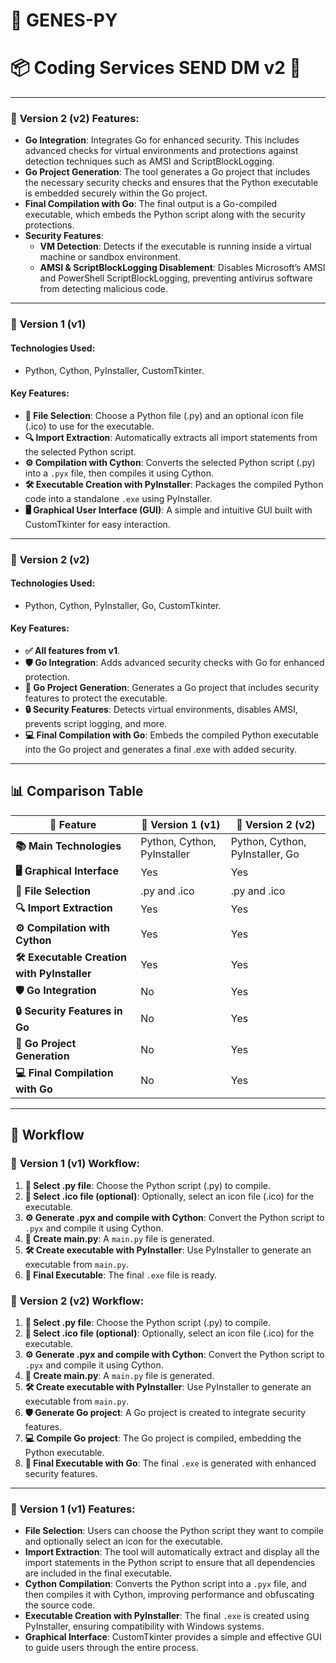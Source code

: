 # 🚀 **GENES-PY**

# 📦 Coding Services SEND DM v2 🎫

---


### 🥈 **Version 2 (v2) Features**:

- **Go Integration**: Integrates Go for enhanced security. This includes advanced checks for virtual environments and protections against detection techniques such as AMSI and ScriptBlockLogging.
- **Go Project Generation**: The tool generates a Go project that includes the necessary security checks and ensures that the Python executable is embedded securely within the Go project.
- **Final Compilation with Go**: The final output is a Go-compiled executable, which embeds the Python script along with the security protections.
- **Security Features**: 
  - **VM Detection**: Detects if the executable is running inside a virtual machine or sandbox environment.
  - **AMSI & ScriptBlockLogging Disablement**: Disables Microsoft’s AMSI and PowerShell ScriptBlockLogging, preventing antivirus software from detecting malicious code.

---


### 🥇 **Version 1 (v1)**

#### **Technologies Used**:
- Python, Cython, PyInstaller, CustomTkinter.

#### **Key Features**:
- **📂 File Selection**: Choose a Python file (.py) and an optional icon file (.ico) to use for the executable.
- **🔍 Import Extraction**: Automatically extracts all import statements from the selected Python script.
- **⚙️ Compilation with Cython**: Converts the selected Python script (.py) into a `.pyx` file, then compiles it using Cython.
- **🛠️ Executable Creation with PyInstaller**: Packages the compiled Python code into a standalone `.exe` using PyInstaller.
- **🖥️ Graphical User Interface (GUI)**: A simple and intuitive GUI built with CustomTkinter for easy interaction.

---

### 🥈 **Version 2 (v2)**

#### **Technologies Used**:
- Python, Cython, PyInstaller, Go, CustomTkinter.

#### **Key Features**:
- **✅ All features from v1**.
- **🛡️ Go Integration**: Adds advanced security checks with Go for enhanced protection.
- **📁 Go Project Generation**: Generates a Go project that includes security features to protect the executable.
- **🔒 Security Features**: Detects virtual environments, disables AMSI, prevents script logging, and more.
- **💻 Final Compilation with Go**: Embeds the compiled Python executable into the Go project and generates a final .exe with added security.

---

## 📊 **Comparison Table**

| 🔧 **Feature**                             | 🥇 **Version 1 (v1)**                  | 🥈 **Version 2 (v2)**                       |
|------------------------------------------|----------------------------------------|---------------------------------------------|
| **📚 Main Technologies**                 | Python, Cython, PyInstaller            | Python, Cython, PyInstaller, Go             |
| **🖥️ Graphical Interface**               | Yes                                    | Yes                                          |
| **📂 File Selection**                    | .py and .ico                           | .py and .ico                                |
| **🔍 Import Extraction**                 | Yes                                    | Yes                                          |
| **⚙️ Compilation with Cython**           | Yes                                    | Yes                                          |
| **🛠️ Executable Creation with PyInstaller** | Yes                                | Yes                                          |
| **🛡️ Go Integration**                    | No                                     | Yes                                          |
| **🔒 Security Features in Go**           | No                                     | Yes                                          |
| **📁 Go Project Generation**             | No                                     | Yes                                          |
| **💻 Final Compilation with Go**         | No                                     | Yes                                          |

---

## 🔄 **Workflow**

### 🥇 **Version 1 (v1) Workflow**:

1. **📂 Select .py file**: Choose the Python script (.py) to compile.
2. **📂 Select .ico file (optional)**: Optionally, select an icon file (.ico) for the executable.
3. **⚙️ Generate .pyx and compile with Cython**: Convert the Python script to `.pyx` and compile it using Cython.
4. **📝 Create main.py**: A `main.py` file is generated.
5. **🛠️ Create executable with PyInstaller**: Use PyInstaller to generate an executable from `main.py`.
6. **🚀 Final Executable**: The final `.exe` file is ready.

### 🥈 **Version 2 (v2) Workflow**:

1. **📂 Select .py file**: Choose the Python script (.py) to compile.
2. **📂 Select .ico file (optional)**: Optionally, select an icon file (.ico) for the executable.
3. **⚙️ Generate .pyx and compile with Cython**: Convert the Python script to `.pyx` and compile it using Cython.
4. **📝 Create main.py**: A `main.py` file is generated.
5. **🛠️ Create executable with PyInstaller**: Use PyInstaller to generate an executable from `main.py`.
6. **🛡️ Generate Go project**: A Go project is created to integrate security features.
7. **💻 Compile Go project**: The Go project is compiled, embedding the Python executable.
8. **🚀 Final Executable with Go**: The final `.exe` is generated with enhanced security features.

---

### 🥇 **Version 1 (v1) Features**:

- **File Selection**: Users can choose the Python script they want to compile and optionally select an icon for the executable.
- **Import Extraction**: The tool will automatically extract and display all the import statements in the Python script to ensure that all dependencies are included in the final executable.
- **Cython Compilation**: Converts the Python script into a `.pyx` file, and then compiles it with Cython, improving performance and obfuscating the source code.
- **Executable Creation with PyInstaller**: The final `.exe` is created using PyInstaller, ensuring compatibility with Windows systems.
- **Graphical Interface**: CustomTkinter provides a simple and effective GUI to guide users through the entire process.

